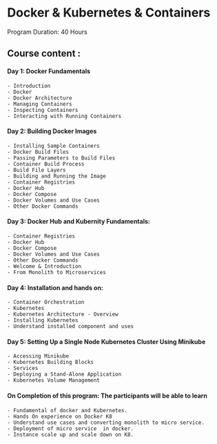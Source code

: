 # Docker & Kubernetes & Containers
Program Duration: 40 Hours

## Course content :
#### Day 1: Docker Fundamentals
    - Introduction
    - Docker
    - Docker Architecture
    - Managing Containers
    - Inspecting Containers
    - Interacting with Running Containers

#### Day 2:    Building Docker Images
    - Installing Sample Containers
    - Docker Build Files
    - Passing Parameters to Build Files
    - Container Build Process
    - Build File Layers
    - Building and Running the Image
    - Container Registries
    - Docker Hub
    - Docker Compose
    - Docker Volumes and Use Cases
    - Other Docker Commands

#### Day 3: Docker Hub and Kubernity Fundamentals:
    - Container Registries
    - Docker Hub
    - Docker Compose
    - Docker Volumes and Use Cases
    - Other Docker Commands   
    - Welcome & Introduction
    - From Monolith to Microservices

#### Day 4: Installation and hands on:
    - Container Orchestration
    - Kubernetes
    - Kubernetes Architecture - Overview
    - Installing Kubernetes
    - Understand installed component and uses
    
#### Day 5: Setting Up a Single Node Kubernetes Cluster Using Minikube
    - Accessing Minikube
    - Kubernetes Building Blocks
    - Services
    - Deploying a Stand-Alone Application
    - Kubernetes Volume Management

#### On Completion of this program: The participants will be able to learn
    - Fundamental of docker and Kubernetes.
    - Hands On experience on Docker K8
    - Understand use cases and converting monolith to micro service.
    - Deployment of micro service  in docker.
    - Instance scale up and scale down on K8.
